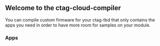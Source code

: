 ## Welcome to the ctag-cloud-compiler

You can compile custom firmware for your ctag-tbd that only contains the apps you need in order to have more room for samples on your module.

### Apps


